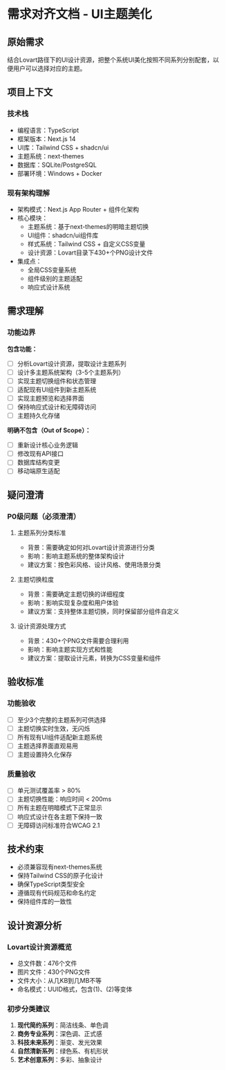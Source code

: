 # 需求对齐文档 - UI主题美化

## 原始需求

结合Lovart路径下的UI设计资源，把整个系统UI美化按照不同系列分别配套，以便用户可以选择对应的主题。

## 项目上下文

### 技术栈

- 编程语言：TypeScript
- 框架版本：Next.js 14
- UI库：Tailwind CSS + shadcn/ui
- 主题系统：next-themes
- 数据库：SQLite/PostgreSQL
- 部署环境：Windows + Docker

### 现有架构理解

- 架构模式：Next.js App Router + 组件化架构
- 核心模块：
  - 主题系统：基于next-themes的明暗主题切换
  - UI组件：shadcn/ui组件库
  - 样式系统：Tailwind CSS + 自定义CSS变量
  - 设计资源：Lovart目录下430+个PNG设计文件
- 集成点：
  - 全局CSS变量系统
  - 组件级别的主题适配
  - 响应式设计系统

## 需求理解

### 功能边界

**包含功能：**

- [ ] 分析Lovart设计资源，提取设计主题系列
- [ ] 设计多主题系统架构（3-5个主题系列）
- [ ] 实现主题切换组件和状态管理
- [ ] 适配现有UI组件到新主题系统
- [ ] 实现主题预览和选择界面
- [ ] 保持响应式设计和无障碍访问
- [ ] 主题持久化存储

**明确不包含（Out of Scope）：**

- [ ] 重新设计核心业务逻辑
- [ ] 修改现有API接口
- [ ] 数据库结构变更
- [ ] 移动端原生适配

## 疑问澄清

### P0级问题（必须澄清）

1. 主题系列分类标准
   - 背景：需要确定如何对Lovart设计资源进行分类
   - 影响：影响主题系统的整体架构设计
   - 建议方案：按色彩风格、设计风格、使用场景分类

2. 主题切换粒度
   - 背景：需要确定主题切换的详细程度
   - 影响：影响实现复杂度和用户体验
   - 建议方案：支持整体主题切换，同时保留部分组件自定义

3. 设计资源处理方式
   - 背景：430+个PNG文件需要合理利用
   - 影响：影响主题实现方式和性能
   - 建议方案：提取设计元素，转换为CSS变量和组件

## 验收标准

### 功能验收

- [ ] 至少3个完整的主题系列可供选择
- [ ] 主题切换实时生效，无闪烁
- [ ] 所有现有UI组件适配新主题系统
- [ ] 主题选择界面直观易用
- [ ] 主题设置持久化保存

### 质量验收

- [ ] 单元测试覆盖率 > 80%
- [ ] 主题切换性能：响应时间 < 200ms
- [ ] 所有主题在明暗模式下正常显示
- [ ] 响应式设计在各主题下保持一致
- [ ] 无障碍访问标准符合WCAG 2.1

## 技术约束

- 必须兼容现有next-themes系统
- 保持Tailwind CSS的原子化设计
- 确保TypeScript类型安全
- 遵循现有代码规范和命名约定
- 保持组件库的一致性

## 设计资源分析

### Lovart设计资源概览

- 总文件数：476个文件
- 图片文件：430个PNG文件
- 文件大小：从几KB到几MB不等
- 命名模式：UUID格式，包含(1)、(2)等变体

### 初步分类建议

1. **现代简约系列**：简洁线条、单色调
2. **商务专业系列**：深色调、正式感
3. **科技未来系列**：渐变、发光效果
4. **自然清新系列**：绿色系、有机形状
5. **艺术创意系列**：多彩、抽象设计
